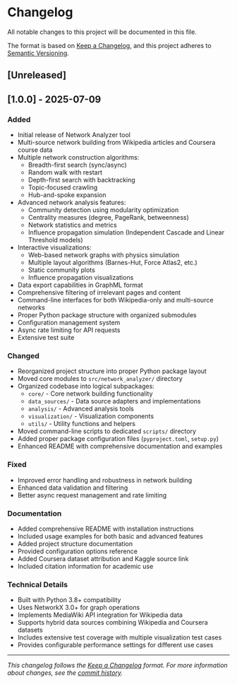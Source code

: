 # Changelog

All notable changes to this project will be documented in this file.

The format is based on [Keep a Changelog](https://keepachangelog.com/en/1.0.0/),
and this project adheres to [Semantic Versioning](https://semver.org/spec/v2.0.0.html).

## [Unreleased]

## [1.0.0] - 2025-07-09

### Added
- Initial release of Network Analyzer tool
- Multi-source network building from Wikipedia articles and Coursera course data
- Multiple network construction algorithms:
  - Breadth-first search (sync/async)
  - Random walk with restart
  - Depth-first search with backtracking
  - Topic-focused crawling
  - Hub-and-spoke expansion
- Advanced network analysis features:
  - Community detection using modularity optimization
  - Centrality measures (degree, PageRank, betweenness)
  - Network statistics and metrics
  - Influence propagation simulation (Independent Cascade and Linear Threshold models)
- Interactive visualizations:
  - Web-based network graphs with physics simulation
  - Multiple layout algorithms (Barnes-Hut, Force Atlas2, etc.)
  - Static community plots
  - Influence propagation visualizations
- Data export capabilities in GraphML format
- Comprehensive filtering of irrelevant pages and content
- Command-line interfaces for both Wikipedia-only and multi-source networks
- Proper Python package structure with organized submodules
- Configuration management system
- Async rate limiting for API requests
- Extensive test suite

### Changed
- Reorganized project structure into proper Python package layout
- Moved core modules to `src/network_analyzer/` directory
- Organized codebase into logical subpackages:
  - `core/` - Core network building functionality
  - `data_sources/` - Data source adapters and implementations
  - `analysis/` - Advanced analysis tools
  - `visualization/` - Visualization components
  - `utils/` - Utility functions and helpers
- Moved command-line scripts to dedicated `scripts/` directory
- Added proper package configuration files (`pyproject.toml`, `setup.py`)
- Enhanced README with comprehensive documentation and examples

### Fixed
- Improved error handling and robustness in network building
- Enhanced data validation and filtering
- Better async request management and rate limiting

### Documentation
- Added comprehensive README with installation instructions
- Included usage examples for both basic and advanced features
- Added project structure documentation
- Provided configuration options reference
- Added Coursera dataset attribution and Kaggle source link
- Included citation information for academic use

### Technical Details
- Built with Python 3.8+ compatibility
- Uses NetworkX 3.0+ for graph operations
- Implements MediaWiki API integration for Wikipedia data
- Supports hybrid data sources combining Wikipedia and Coursera datasets
- Includes extensive test coverage with multiple visualization test cases
- Provides configurable performance settings for different use cases

---

*This changelog follows the [Keep a Changelog](https://keepachangelog.com/en/1.0.0/) format. For more information about changes, see the [commit history](https://github.com/username/network-analyzer/commits/main).*
